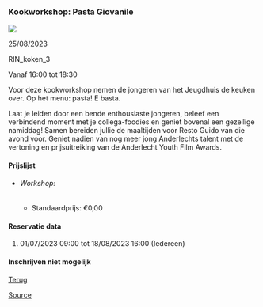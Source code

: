 ### Kookworkshop: Pasta Giovanile

![](https://s3-eu-west-1.amazonaws.com/os-kwdo/prod/vgc/images/activity/649ab81be4a7d_alice-pasqual-pasta.jpg)

25/08/2023

RIN\_koken\_3

Vanaf 16:00 tot 18:30

Voor deze kookworkshop nemen de jongeren van het Jeugdhuis de keuken over. Op het menu: pasta! E basta.  
  
Laat je leiden door een bende enthousiaste jongeren, beleef een verbindend moment met je collega-foodies en geniet bovenal een gezellige namiddag! Samen bereiden jullie de maaltijden voor Resto Guido van die avond voor. Geniet nadien van nog meer jong Anderlechts talent met de vertoning en prijsuitreiking van de Anderlecht Youth Film Awards.  
  
  

#### Prijslijst

* ###### Workshop:
    
    * Standaardprijs: €0,00

  

#### Reservatie data

1.  01/07/2023 09:00 tot 18/08/2023 16:00 (Iedereen)

#### Inschrijven niet mogelijk

[Terug](/activity/index)

[Source](https://tickets.vgc.be/ticketingActivity/subscribe/RIN_koken_3)
